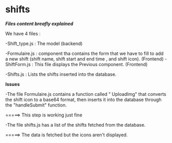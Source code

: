 # shifts

*********Files content breafly explained*********

We have 4 files :

-Shift_type.js : The model (backend)

-Formulaire.js : component tha contains the form that we have to fill to add a new shift  (shift name, shift start and end time , and shift icon). (Frontend)
-ShiftForm.js : This file displays the Previous component. (Frontend) 

-Shifts.js : Lists the shifts inserted into the database.


****************Issues****************

-The file Formulaire.js contains a function called " UploadImg" that converts the shift icon to a base64 format, then inserts it into the database through the "handleSubmit" function.

=====> This step is working just fine 

-The file shifts.js has a list of the shifts fetched from the database.

=====> The data is fetched but the icons aren't displayed.

